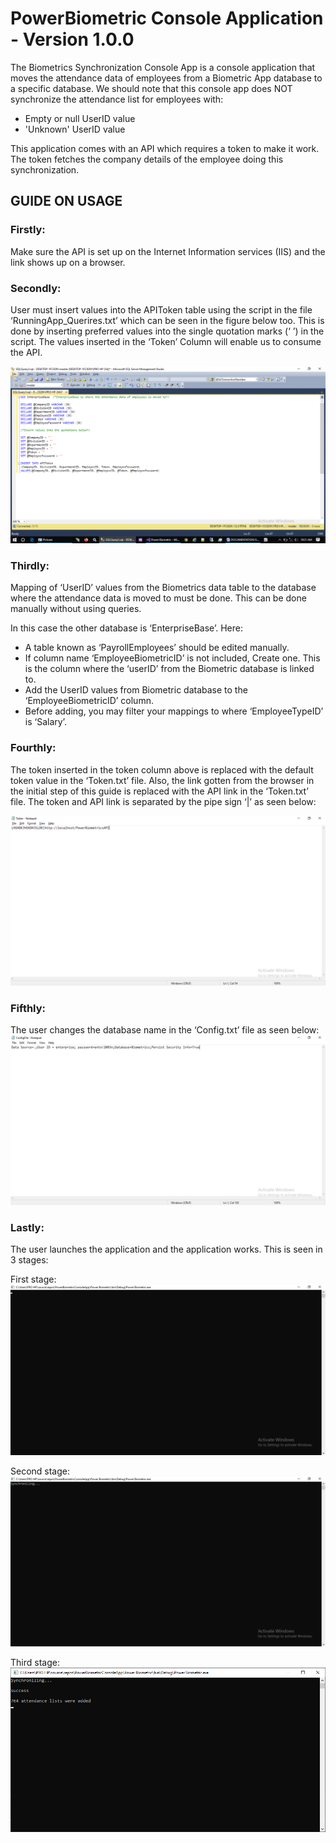 # PowerBiometric Console Application - Version 1.0.0

The Biometrics Synchronization Console App is a console application that moves the attendance data of employees from a Biometric App database to a specific database.
We should note that this console app does NOT synchronize the attendance list for employees with:
- Empty or null UserID value
- 'Unknown' UserID value

This application comes with an API which requires a token to make it work.
The token fetches the company details of the employee doing this synchronization.

## GUIDE ON USAGE
### Firstly: 
Make sure the API is set up on the Internet Information services (IIS) and the link shows up on a browser.


### Secondly: 
User must insert values into the APIToken table using the script in the file ‘RunningApp_Querires.txt’ which can be seen in the figure below too. This is done by inserting preferred values into the single quotation marks (‘ ’) in  the script.
The values inserted in the ‘Token’ Column will enable us to consume the API. 

![Add values to APIToken table](readMeImages/1.png)


### Thirdly:
Mapping of ‘UserID’ values from the Biometrics data table to the database where the attendance data is moved to must be done. This can be done manually without using queries. 

In this case the other database is ‘EnterpriseBase’. Here:
-	A table known as ‘PayrollEmployees’ should be edited manually.
-	If column name ‘EmployeeBiometricID’ is not included, Create one. This is the column where the ‘userID’ from the Biometric database is linked to.
-	Add the UserID values from Biometric database to the ‘EmployeeBiometricID’ column.
-	Before adding, you may filter your mappings to where ‘EmployeeTypeID’ is ‘Salary’.

### Fourthly: 
The token inserted in the token column above is replaced with the default token value in the ‘Token.txt’ file. Also, the link gotten from the browser in the initial step of this guide is replaced with the API link in the ‘Token.txt’ file.
The token and API link is separated by the pipe sign ‘|’ as seen below:

![Add APIToken and APIBaseURL](readMeImages/2.png)


### Fifthly:
The user changes the database name in the ‘Config.txt’ file as seen below:
![Add connection string](readMeImages/3.png)


### Lastly:
The user launches the application and the application works. This is seen in 3 stages:
 
First stage:
![](readMeImages/4.png)

Second stage:
![](readMeImages/5.png)

Third stage:
![](readMeImages/6.png)
